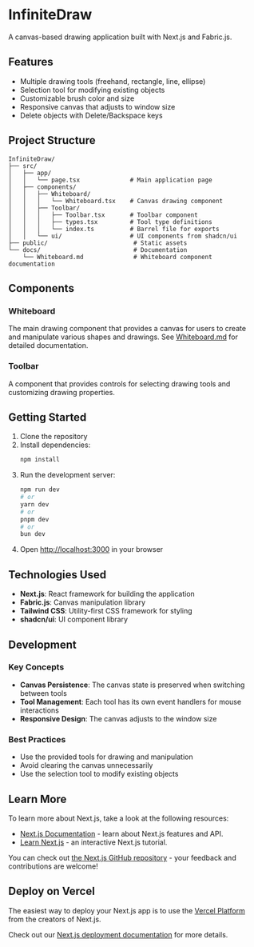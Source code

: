 # InfiniteDraw

A canvas-based drawing application built with Next.js and Fabric.js.

## Features

- Multiple drawing tools (freehand, rectangle, line, ellipse)
- Selection tool for modifying existing objects
- Customizable brush color and size
- Responsive canvas that adjusts to window size
- Delete objects with Delete/Backspace keys

## Project Structure

```
InfiniteDraw/
├── src/
│   ├── app/
│   │   └── page.tsx              # Main application page
│   ├── components/
│   │   ├── Whiteboard/
│   │   │   └── Whiteboard.tsx    # Canvas drawing component
│   │   ├── Toolbar/
│   │   │   ├── Toolbar.tsx       # Toolbar component
│   │   │   ├── types.tsx         # Tool type definitions
│   │   │   └── index.ts          # Barrel file for exports
│   │   └── ui/                   # UI components from shadcn/ui
├── public/                        # Static assets
└── docs/                          # Documentation
    └── Whiteboard.md              # Whiteboard component documentation
```

## Components

### Whiteboard

The main drawing component that provides a canvas for users to create and manipulate various shapes and drawings. See [Whiteboard.md](./docs/Whiteboard.md) for detailed documentation.

### Toolbar

A component that provides controls for selecting drawing tools and customizing drawing properties.

## Getting Started

1. Clone the repository
2. Install dependencies:
   ```bash
   npm install
   ```
3. Run the development server:
   ```bash
   npm run dev
   # or
   yarn dev
   # or
   pnpm dev
   # or
   bun dev
   ```
4. Open [http://localhost:3000](http://localhost:3000) in your browser

## Technologies Used

- **Next.js**: React framework for building the application
- **Fabric.js**: Canvas manipulation library
- **Tailwind CSS**: Utility-first CSS framework for styling
- **shadcn/ui**: UI component library

## Development

### Key Concepts

- **Canvas Persistence**: The canvas state is preserved when switching between tools
- **Tool Management**: Each tool has its own event handlers for mouse interactions
- **Responsive Design**: The canvas adjusts to the window size

### Best Practices

- Use the provided tools for drawing and manipulation
- Avoid clearing the canvas unnecessarily
- Use the selection tool to modify existing objects

## Learn More

To learn more about Next.js, take a look at the following resources:

- [Next.js Documentation](https://nextjs.org/docs) - learn about Next.js features and API.
- [Learn Next.js](https://nextjs.org/learn) - an interactive Next.js tutorial.

You can check out [the Next.js GitHub repository](https://github.com/vercel/next.js) - your feedback and contributions are welcome!

## Deploy on Vercel

The easiest way to deploy your Next.js app is to use the [Vercel Platform](https://vercel.com/new?utm_medium=default-template&filter=next.js&utm_source=create-next-app&utm_campaign=create-next-app-readme) from the creators of Next.js.

Check out our [Next.js deployment documentation](https://nextjs.org/docs/app/building-your-application/deploying) for more details.
